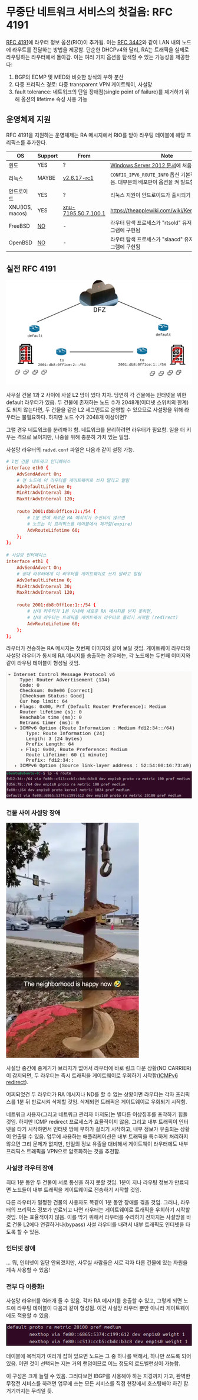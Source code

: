 # 무중단 네트워크 서비스의 첫걸음: RFC 4191
[RFC 4191](https://datatracker.ietf.org/doc/html/rfc4191)에 라우터 정보
옵션(RIO)이 추가됨. 이는 [RFC
3442](https://serverfault.com/questions/640565/how-can-i-configure-my-dhcp-server-to-distribute-ip-routes)와
같이 LAN 내의 노드에 라우트를 전달하는 방법을 제공함. 단순한 DHCPv4와 달리, RA는
트래픽을 실제로 라우팅하는 라우터에서 돌아감. 이는 여러 가지 옵션을 탐색할 수
있는 가능성을 제공한다:

1. BGP의 ECMP 및 MED와 비슷한 방식의 부하 분산
1. 다중 프리픽스 경로: 다중 transparent VPN 게이트웨이, 사설망
1. fault tolerance: 네트워크의 단일 장애점(single point of failure)를 제거하기
   위해 옵션의 lifetime 속성 사용 가능

## 운영체제 지원
RFC 4191을 지원하는 운영체제는 RA 메시지에서 RIO를 받아 라우팅 테이블에 해당
프리픽스를 추가한다.

| OS | Support | From | Note |
| - | - | - | - |
| 윈도 | YES | ? | [Windows Server 2012 문서](https://learn.microsoft.com/en-us/previous-versions/windows/it-pro/windows-server-2012-r2-and-2012/jj574227(v=ws.11))에 처음 언급됨 |
| 리눅스 | MAYBE | [v2.6.17-rc1](https://github.com/torvalds/linux/blame/4236f913808cebef1b9e078726a4e5d56064f7ad/net/ipv6/ndisc.c#L258) | `CONFIG_IPV6_ROUTE_INFO` 옵션 기본적으로 꺼져있음. 대부분의 배포판이 옵션을 켜 빌드함 |
| 안드로이드 | YES | ? | 리눅스 지원이 안드로이드가 출시되기 전부터 있었음 |
| XNU(IOS, macos) | YES | [xnu-7195.50.7.100.1](https://github.com/apple-oss-distributions/xnu/blame/8d741a5de7ff4191bf97d57b9f54c2f6d4a15585/bsd/netinet6/nd6_rtr.c#L490) | https://theapplewiki.com/wiki/Kernel#Versions |
| FreeBSD | [NO](https://github.com/freebsd/freebsd-src/blob/47ca5d103f229b090899379ce449af5e89faf627/sys/netinet6/nd6.c#L507) | - | 라우터 탐색 프로세스가 "rtsold" 유저스페이스 프로그램에 구현됨 |
| OpenBSD | [NO](https://github.com/openbsd/src/blob/36a0e83f909d48cbb69156be916b6356c14b9ae5/sbin/slaacd/engine.c#L1555) | - | 라우터 탐색 프로세스가 "slaacd" 유저스페이스 프로그램에 구현됨 |

## 실전 RFC 4191
<img src="../radvd/drawing-a.svg" style="background: grey;">

사무실 건물 1과 2 사이에 사설 L2 망이 있다 치자. 당연히 각 건물에는 인터넷을
위한 default 라우터가 있음. 두 건물에 존재하는 노드 수가 2048개(이더넷 스위치의
한계)도 되지 않는다면, 두 건물을 같은 L2 세그먼트로 운영할 수 있으므로 사설망을
위해 라우터는 불필요하다. 하지만 노드 수가 2048개 이상이면?

그럴 경우 네트워크를 분리해야 함. 네트워크를 분리하려면 라우터가 필요함. 일을 더
키우는 격으로 보이지만, 나중을 위해 충분히 가치 있는 일임.

사설망 라우터의 `radvd.conf` 파일은 다음과 같이 설정 가능.

```conf
# 1번 건물 네트워크 인터페이스
interface eth0 {
	AdvSendAdvert On;
	# 전 노드에 이 라우터를 게이트웨이로 쓰지 말라고 알림
	AdvDefaultLifetime 0;
	MinRtrAdvInterval 30;
	MaxRtrAdvInterval 120;

	route 2001:db8:0ff1ce:2::/54 {
		# 1분 안에 새로운 RA 메시지가 수신되지 않으면
		# 노드는 이 프리픽스를 테이블에서 제거함(expire)
		AdvRouteLifetime 60;
	};
};

# 사설망 인터페이스
interface eth1 {
	AdvSendAdvert On;
	# 상대 라우터에게 이 라우터를 게이트웨이로 쓰지 말라고 알림
	AdvDefaultLifetime 0;
	MinRtrAdvInterval 30;
	MaxRtrAdvInterval 120;

	route 2001:db8:0ff1ce:1::/54 {
		# 상대 라우터가 1분 이내에 새로운 RA 메시지를 받지 못하면,
		# 상대 라우터는 트래픽을 게이트웨이 라우터로 돌리기 시작함 (redirect)
		AdvRouteLifetime 60;
	};
};
```

라우터가 전송하는 RA 메시지는 첫번째 이미지와 같이 보일 것임. 게이트웨이
라우터와 사설망 라우터가 동시에 RA 메시지를 송출하는 경우에는, 각 노드에는
두번째 이미지와 같이 라우팅 테이블이 형성될 것임.

![The RA message will look something like this](image-2.png)
![screenshot of route table on the nodes](image.png)

### 건물 사이 사설망 장애
![Contractors bored through communication cable](severed_link.webp)

사설망 중간에 중계기가 브리지가 없어서 라우터에 바로 링크 다운 상황(NO
CARRIER)이 감지되면, 두 라우터는 즉시 트래픽을 게이트웨이로 우회하기
시작함([ICMPv6
redirect](https://datatracker.ietf.org/doc/html/rfc4861#section-4.5)).

어찌되었건 두 라우터가 RA 메시지나 ND를 할 수 없는 상황이면 라우터는 각자
프리픽스를 1분 뒤 만료시켜 삭제할 것임. 삭제되면 트래픽은 게이트웨이로 우회되기
시작함.

네트워크 사용자(그리고 네트워크 관리자 마저도)는 별다른 이상징후를 포착하기 힘들
것임. 하지만 ICMP redirect 프로세스가 효율적이지 않음. 그리고 내부 트래픽이
인터넷을 타기 시작하면서 인터넷 망에 부하가 걸리기 시작하고, 내부 정보가
유출되는 상황이 연출될 수 있음. 업무에 사용하는 애플리케이션은 내부 트래픽을
특수하게 처리하지 않으면 그리 문제가 없지만, 만일의 정보 유출을 대비해서
게이트웨이 라우터에도 내부 프리픽스 트래픽을 VPN으로 암호화하는 것을 추천함.

### 사설망 라우터 장애
최대 1분 동안 두 건물이 서로 통신을 하지 못할 것임. 1분이 지나 라우팅 정보가
만료되면 노드들이 내부 트래픽을 게이트웨이로 전송하기 시작할 것임.

다른 라우터가 멀쩡한 건물의 사용자도 똑같이 1분 동안 장애를 겪을 것임. 그러나,
라우터의 프리픽스 정보가 만료되고 나면 라우터는 게이트웨이로 트래픽을 우회하기
시작할 것임. 이는 효율적이지 않음. 이를 막기 위해서 라우터를 수리하기 전까지는
사설망을 바로 건물 L2에다 연결하거나(bypass) 사설 라우터를 내려서 내부 트래픽도
인터넷을 타도록 할 수 있음.

### 인터넷 장애
... 뭐, 인터넷이 일단 안되겠지만, 사무실 사람들은 서로 각자 다른 건물에 있는
자원을 계속 사용할 수 있음!

### 전부 다 이중화!
사설망 라우터를 여러개 둘 수 있음. 각자 RA 메시지를 송출할 수 있고, 그렇게 되면
노드에 라우팅 테이블이 다음과 같이 형성됨. 이건 사설망 라우터 뿐만 아니라
게이트웨이에도 적용할 수 있음.

![multiple default routes](image-3.png)

테이블에 목적지가 여러개 잡혀 있으면 노드는 그 중 하나를 택해서, 하나만 쓰도록
되어있음. 어떤 것이 선택되는 지는 거의 랜덤이므로 어느 정도의 로드벨런싱이
가능함.

이 구성은 크게 늘릴 수 있음. 그러다보면 IBGP를 사용해야 하는 지경까지 가고,
완벽한 무정전 서비스를 하려면 업무에 쓰는 모든 서비스를 직접 현장에서 호스팅해야
하긴 함. 거기까지는 무리일 듯.
